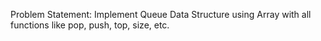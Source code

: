 Problem Statement: Implement Queue Data Structure using Array with all functions like pop, push, top, size, etc.